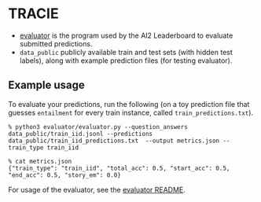 # TRACIE

* [evaluator](evaluator/) is the program used by the AI2 Leaderboard to evaluate submitted predictions.
* `data_public` publicly available train and test sets (with hidden test labels), along with example prediction files (for testing evaluator).

## Example usage

To evaluate your predictions, run the following (on a toy prediction file that guesses `entailment` for every train instance, called `train_predictions.txt`). 
```
% python3 evaluator/evaluator.py --question_answers data_public/train_iid.jsonl --predictions data_public/train_iid_predictions.txt  --output metrics.json --train_type train_iid

% cat metrics.json
{"train_type": "train_iid", "total_acc": 0.5, "start_acc": 0.5, "end_acc": 0.5, "story_em": 0.0}
```

For usage of the evaluator, see the [evaluator README](evaluator/).
